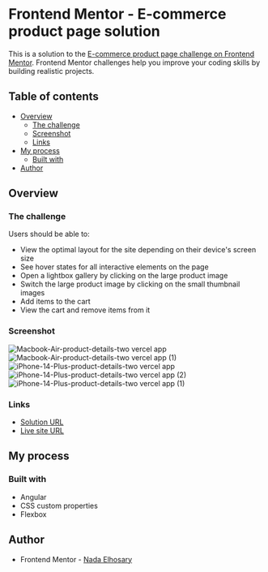 # Frontend Mentor - E-commerce product page solution

This is a solution to the [E-commerce product page challenge on Frontend Mentor](https://www.frontendmentor.io/challenges/ecommerce-product-page-UPsZ9MJp6). Frontend Mentor challenges help you improve your coding skills by building realistic projects.

## Table of contents

- [Overview](#overview)
  - [The challenge](#the-challenge)
  - [Screenshot](#screenshot)
  - [Links](#links)
- [My process](#my-process)
  - [Built with](#built-with)
- [Author](#author)


## Overview

### The challenge

Users should be able to:

- View the optimal layout for the site depending on their device's screen size
- See hover states for all interactive elements on the page
- Open a lightbox gallery by clicking on the large product image
- Switch the large product image by clicking on the small thumbnail images
- Add items to the cart
- View the cart and remove items from it

### Screenshot

![Macbook-Air-product-details-two vercel app](https://github.com/user-attachments/assets/c7f84c0d-2eea-464c-88a4-e06f1d508e80)
![Macbook-Air-product-details-two vercel app (1)](https://github.com/user-attachments/assets/f0d9f2ff-48d3-4e2a-93f9-f422ba495046)
![iPhone-14-Plus-product-details-two vercel app](https://github.com/user-attachments/assets/b88aa529-6c26-4e3a-9ab3-8e530225e44f)
![iPhone-14-Plus-product-details-two vercel app (2)](https://github.com/user-attachments/assets/e1df696c-7e7a-4bc4-bfba-7fa26614565d)
![iPhone-14-Plus-product-details-two vercel app (1)](https://github.com/user-attachments/assets/a8a4f04b-1d0a-4b42-94b5-17d4c7357ead)


### Links

- [Solution URL](https://github.com/NadaElho/Edommerce-product-details)
- [Live site URL](https://product-details-two.vercel.app/)

## My process

### Built with

- Angular
- CSS custom properties
- Flexbox

## Author
- Frontend Mentor - [Nada Elhosary](https://www.frontendmentor.io/profile/NadaElho)


